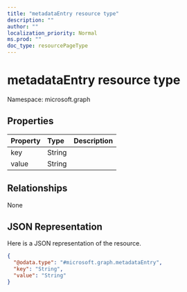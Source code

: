 ```yaml
---
title: "metadataEntry resource type"
description: ""
author: ""
localization_priority: Normal
ms.prod: ""
doc_type: resourcePageType
---
```


# metadataEntry resource type


Namespace: microsoft.graph



## Properties
|Property|Type|Description|
|:---|:---|:---|
|key|String||
|value|String||

## Relationships
None

## JSON Representation
Here is a JSON representation of the resource.
<!-- {
  "blockType": "resource",
  "@odata.type": "microsoft.graph.metadataEntry"
}
-->
``` json
{
  "@odata.type": "#microsoft.graph.metadataEntry",
  "key": "String",
  "value": "String"
}
```

